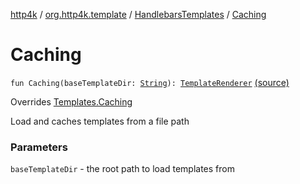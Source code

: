 [http4k](../../index.md) / [org.http4k.template](../index.md) / [HandlebarsTemplates](index.md) / [Caching](./-caching.md)

# Caching

`fun Caching(baseTemplateDir: `[`String`](https://kotlinlang.org/api/latest/jvm/stdlib/kotlin/-string/index.html)`): `[`TemplateRenderer`](../-template-renderer.md) [(source)](https://github.com/http4k/http4k/blob/master/http4k-template-handlebars/src/main/kotlin/org/http4k/template/HandlebarsTemplates.kt#L26)

Overrides [Templates.Caching](../-templates/-caching.md)

Load and caches templates from a file path

### Parameters

`baseTemplateDir` - the root path to load templates from